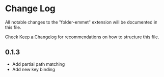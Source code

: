 # Change Log

All notable changes to the "folder-emmet" extension will be documented in this file.

Check [Keep a Changelog](http://keepachangelog.com/) for recommendations on how to structure this file.

## 0.1.3

- Add partial path matching
- Add new key binding
